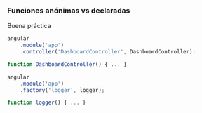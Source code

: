 ### Funciones anónimas vs declaradas

Buena práctica

```JavaScript
angular
    .module('app')
    .controller('DashboardController', DashboardController);

function DashboardController() { ... }
```

```JavaScript
angular
    .module('app')
    .factory('logger', logger);

function logger() { ... }
```
